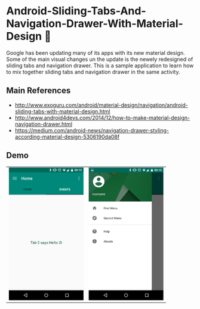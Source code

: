 # Android-Sliding-Tabs-And-Navigation-Drawer-With-Material-Design :iphone:

Google has been updating many of its apps with its new material design.
Some of the main visual changes un the update is the newely redesigned of sliding tabs and navigation drawer.
This is a sample application to learn how to mix together sliding tabs and navigation drawer in the same activity.

Main References
--------------
- http://www.exoguru.com/android/material-design/navigation/android-sliding-tabs-with-material-design.html
- http://www.android4devs.com/2014/12/how-to-make-material-design-navigation-drawer.html
- https://medium.com/android-news/navigation-drawer-styling-according-material-design-5306190da08f

Demo
-------------- 

<table style="width:100%">
  <tr>
    <td><img src="./screenshots/1.png" width="200px"></td>
    <td><img src="./screenshots/2.png" width="200px"></td> 
  </tr>
</table>
